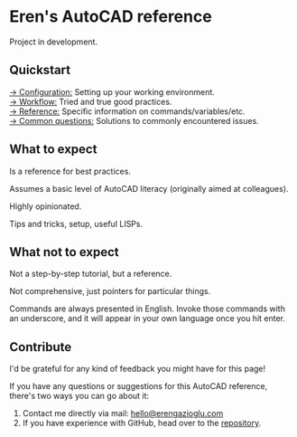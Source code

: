 # Eren's AutoCAD reference

Project in development.

## Quickstart

[→ Configuration:](configuration/index.md) Setting up your working environment.  
[→ Workflow:](workflow/index.md) Tried and true good practices.  
[→ Reference:](reference/index.md) Specific information on commands/variables/etc.  
[→ Common questions:](frequent/index.md) Solutions to commonly encountered issues.

## What to expect

Is a reference for best practices.

Assumes a basic level of AutoCAD literacy (originally aimed at colleagues).

Highly opinionated.

Tips and tricks, setup, useful LISPs.

## What not to expect

Not a step-by-step tutorial, but a reference.

Not comprehensive, just pointers for particular things.

Commands are always presented in English. Invoke those commands with an underscore, and it will appear in your own language once you hit enter.

<!-- ![Desktop screen capture](./img/Animation4.gif){ align=left } -->

## Contribute

I'd be grateful for any kind of feedback you might have for this page!

If you have any questions or suggestions for this AutoCAD reference, there's two ways you can go about it:

1. Contact me directly via mail: [hello@erengazioglu.com](mailto:hello@erengazioglu.com)
2. If you have experience with GitHub, head over to the [repository](https://github.com/pompyproductions/autocad-reference).